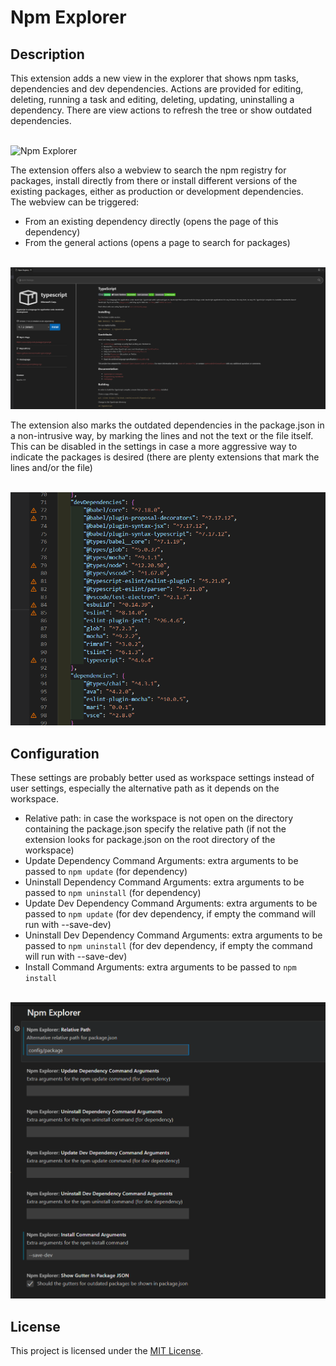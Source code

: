# Npm Explorer

## Description

This extension adds a new view in the explorer that shows npm tasks, dependencies and dev dependencies. Actions are provided for editing, deleting, running a task and editing, deleting, updating, uninstalling a dependency. There are view actions to refresh the tree or show outdated dependencies.

<br/>![Npm Explorer](images/npm-explorer.gif)

The extension offers also a webview to search the npm registry for packages, install directly from there or install different versions of the existing packages, either as production or development dependencies.
<br/>The webview can be triggered:
- From an existing dependency directly (opens the page of this dependency)
- From the general actions (opens a page to search for packages)

<br/>![Npm Registry](images/npm-registry-view.png)

The extension also marks the outdated dependencies in the package.json in a non-intrusive way, by marking the lines and not the text or the file itself. This can be disabled in the settings in case a more aggressive way to indicate the packages is desired (there are plenty extensions that mark the lines and/or the file)

<br/>![Outdated Dependencies](images/outdated-dependencies.png)

## Configuration

These settings are probably better used as workspace settings instead of user settings, especially the alternative path as it depends on the workspace.

- Relative path: in case the workspace is not open on the directory containing the package.json specify the relative path (if not the extension looks for package.json on the root directory of the workspace)
- Update Dependency Command Arguments: extra arguments to be passed to ``npm update`` (for dependency)
- Uninstall Dependency Command Arguments: extra arguments to be passed to ``npm uninstall`` (for dependency)
- Update Dev Dependency Command Arguments: extra arguments to be passed to ``npm update`` (for dev dependency, if empty the command will run with --save-dev)
- Uninstall Dev Dependency Command Arguments: extra arguments to be passed to ``npm uninstall`` (for dev dependency, if empty the command will run with --save-dev)
- Install Command Arguments: extra arguments to be passed to ``npm install``

<br/>![Settings Screenshot](images/settings.png)

## License

This project is licensed under the [MIT License](LICENSE).